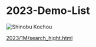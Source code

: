 # 2023-Demo-List

![Shinobu Kochou](https://images4.alphacoders.com/105/thumb-1920-1055056.png)

[2023/1M/search_hight.html](http://love.peace.css.adoba.site/2023/1M/search_hight.html) <br/>
